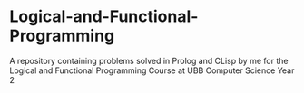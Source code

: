 # Logical-and-Functional-Programming
A repository containing problems solved in Prolog and  CLisp by me for the Logical and Functional Programming Course at UBB Computer Science Year 2
